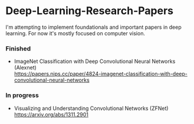 # Deep-Learning-Research-Papers
I'm attempting to implement foundationals and important papers in deep learning. For now it's mostly focused on computer vision.

### Finished

- ImageNet Classification with Deep Convolutional Neural Networks (Alexnet)  
  https://papers.nips.cc/paper/4824-imagenet-classification-with-deep-convolutional-neural-networks

### In progress

- Visualizing and Understanding Convolutional Networks (ZFNet)
  https://arxiv.org/abs/1311.2901


